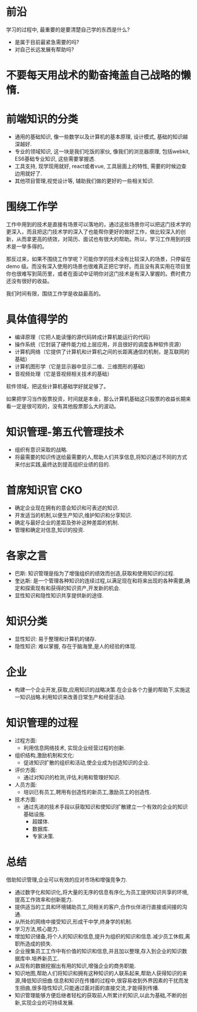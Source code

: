 # 前沿
学习的过程中, 最重要的是要清楚自己学的东西是什么? 

- 是属于目前最紧急需要的吗?
- 对自己长远发展有帮助吗?
  
# 不要每天用战术的勤奋掩盖自己战略的懒惰.

# 前端知识的分类
- 通用的基础知识, 像一些数学以及计算机的基本原理, 设计模式, 基础的知识越深越好.
- 专业的领域知识, 这一块是我们吃饭的家伙, 像我们的浏览器原理, 包括webkit, ES6基础专业知识, 这些需要掌握透.
- 工具支持, 现学现用就好, react或者vue, 工具层面上的特性, 需要的时候边查边用就好了.
- 其他项目管理,视觉设计等, 辅助我们做的更好的一些相关知识.


# 围绕工作学
工作中用到的技术是直接有场景可以落地的，通过这些场景你可以把这门技术学的更深入，而且把这门技术学的深入了也能帮你更好的做好工作，做比较深入的创新，从而拿更高的绩效，对简历、面试也有很大的帮助。所以，学习工作用到的技术是一举多得的。

那反过来，如果不围绕工作学呢？可能你学的技术没有比较深入的场景，只停留在 demo 级。而没有深入使用的场景也很难真正把它学好。而且没有真实用在项目里你也很难写到简历里，或者在面试中证明你对这门技术是有深入掌握的。费时费力还没有很好的收益。

我们时间有限，围绕工作学是收益最高的。


# 具体值得学的
- 编译原理（它把人能读懂的源代码转成计算机能运行的代码）
- 操作系统（它封装了硬件能力给上层应用，并且很好的调度各种软件资源）
- 计算机网络（它提供了计算机和计算机之间的长距离通信的机制，是互联网的基础）
- 计算机图形学（它是显示器中显示二维、三维图形的基础）
- 音视频处理（它是音视频相关技术的基础）

软件领域，把这些计算机基础学好就足够了。

如果把学习当作股票投资，时间就是本金，那么计算机基础这只股票的收益长期来看一定是很可观的，没有其他股票那么大的波动。



<!--
 * @Description: 
 * @Author: xlm
 * @Date: 2023-02-18 17:28:21
 * @LastEditTime: 2023-03-07 14:37:17
 * @LastEditors: xlm
-->
# 知识管理-第五代管理技术
- 组织有意识采取的战略.
- 将最需要的知识传送给最需要的人,帮助人们共享信息,将知识通过不同的方式来付出实践,最终达到提高组织业绩的目的.

# 首席知识官 CKO
- 确定企业现在拥有的意会知识和可表述的知识.
- 开发适当的机制,以便生产知识,维护知识和分享知识.
- 确定与最好企业的差距及弥补这种差距的机制.
- 管理和确定对信息,知识的投资.
  
# 各家之言
- 巴斯:
  知识管理是指为了增强组织的绩效而创造,获取和使用知识的过程.
- 奎达斯:
  是一个管理各种知识的连续过程,以满足现在和将来出现的各种需要,确定和探索现有和获得的知识资产,开发新的机会.
- 显性知识和隐性知识共享提供新的途径.

# 知识分类
- 显性知识: 易于整理和计算机的储存.
- 隐性知识: 难以掌握, 存在于脑海里,是人的经验的体现.

# 企业
- 构建一个企业开发,获取,应用知识的战略决策.在企业各个力量的帮助下,实施这一知识战略.利用知识来改善日常生产和经营活动.

# 知识管理的过程
- 过程方面: 
  - 利用信息网络技术, 实现企业经营过程的创新.
- 组织结构,激励机制和文化:
  - 促进知识扩散的组织和活动,使企业成为创造知识的企业.
- 评价方面:
  - 通过对知识的检测,评估,利用和管理好知识.
- 人员方面:
  - 培训已有员工,聘用有创造性的新员工,激励员工的创造性. 
- 技术方面:
  - 通过先进的技术手段以获取知识和使知识扩散建立一个有效的企业的知识基础设施.
    - 超媒体.
    - 数据库.
    - 专家决策.

# 总结
借助知识管理,企业可以有效的应对市场和增强竞争力.

- 通过数字化和知识化,将大量的无序的信息有序化,为员工提供知识共享的环境,提高工作效率和创新能力.
- 提供适当的工具和环境辅助员工,同相关的客户,合作伙伴进行直接或间接的沟通.
- 从所处的网络中接受知识,形成干中学,终身学的机制.
- 学习方法,核心能力.
- 增加知识储备,将个人的知识和信息,提升为组织的知识和信息.减少员工休假,离职所造成的损失.
- 企业搜集员工工作中有价值的知识和信息,并且加以整理,存入到企业的知识数据库中.培养新员工.  
- 从现有的数据挖掘出有用的知识,增强企业的商务职能.
- 知识地图,帮助人们将知识和拥有这种知识的人联系起来,帮助人获得知识的来源,降低知识扭曲.信息和知识在传播的过程中,很容易收到外界因素的干扰而发生扭曲,很多隐性知识,只能通过面对面的直接交流,才能得到传播.
- 知识管理能够方便后继者轻松的获取前人所累计的知识,以此为基础,不断的创新,实现企业的可持续发展.
